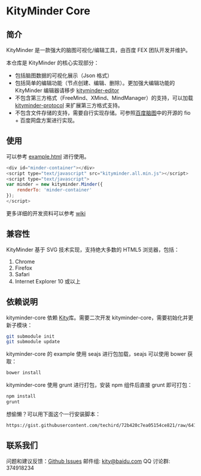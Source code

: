 KityMinder Core
==========

## 简介

KityMinder 是一款强大的脑图可视化/编辑工具，由百度 FEX 团队开发并维护。

本仓库是 KityMinder 的核心实现部分：

* 包括脑图数据的可视化展示（Json 格式）
* 包括简单的编辑功能（节点创建、编辑、删除）。更加强大编辑功能的 KityMinder 编辑器请移步 [kityminder-editor](https://github.com/fex-team/kityminder-editor)
* 不包含第三方格式（FreeMind、XMind、MindManager）的支持，可以加载 [kityminder-protocol](https://github.com/fex-team/kityminder-third-party-protocol) 来扩展第三方格式支持。
* 不包含文件存储的支持，需要自行实现存储。可参照[百度脑图](https://github.com/fex-team/naotu.baidu.com)中的开源的 fio + 百度网盘方案进行实现。

## 使用

可以参考 [example.html](example.html) 进行使用。

```js
<div id="minder-container"></div>
<script type="text/javascript" src="kityminder.all.min.js"></script>
<script type="text/javascript">
var minder = new kityminder.Minder({
	renderTo: 'minder-container'
});
</script>
```

更多详细的开发资料可以参考 [wiki](https://github.com/fex-team/kityminder-core/wiki)

## 兼容性

KityMinder 基于 SVG 技术实现，支持绝大多数的 HTML5 浏览器，包括：

1. Chrome
2. Firefox
3. Safari
4. Internet Explorer 10 或以上

## 依赖说明

kityminder-core 依赖 [Kity](https://github.com/fex-team/kity)库。需要二次开发 kityminder-core，需要初始化并更新子模块：

```bash
git submodule init
git submodule update
```

kityminder-core 的 example 使用 seajs 进行包加载，seajs 可以使用 bower 获取：

```bash
bower install
```

kityminder-core 使用 grunt 进行打包，安装 npm 组件后直接 grunt 即可打包：

```bash
npm install
grunt
```

想偷懒？可以用下面这个一行安装脚本：

```bash
https://gist.githubusercontent.com/techird/72b420c7ea05154ce821/raw/6416f2709ce82a3a0d86a50763de1ce3ca7f3ca2/setup-km-core
```

## 联系我们

问题和建议反馈：[Github Issues](https://github.com/fex-team/kityminder-core/issues)
邮件组: kity@baidu.com
QQ 讨论群: 374918234
